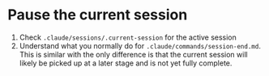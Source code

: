 # Pause the current session

1. Check `.claude/sessions/.current-session` for the active session
2. Understand what you normally do for `.claude/commands/session-end.md`. This is similar with the only difference is that the current session will likely be picked up at a later stage and is not yet fully complete.
